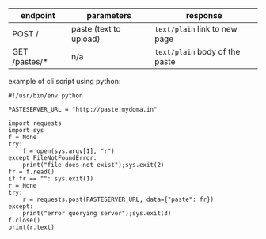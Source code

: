 endpoint | parameters | response
--- | --- | ---
POST / | paste (text to upload) | `text/plain` link to new page
GET /pastes/* | n/a | `text/plain` body of the paste

example of cli script using python:
```
#!/usr/bin/env python

PASTESERVER_URL = "http://paste.mydoma.in"

import requests
import sys
f = None
try:
	f = open(sys.argv[1], "r")
except FileNotFoundError:
	print("file does not exist");sys.exit(2)
fr = f.read()
if fr == "": sys.exit(1)
r = None
try:
	r = requests.post(PASTESERVER_URL, data={"paste": fr})
except:
	print("error querying server");sys.exit(3)
f.close()
print(r.text)

```
